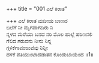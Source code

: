 +++
title = "001 ಎಲೆ ಕಿರಾತ"

+++
ಎಲೆ ಕಿರಾತ ಮದೀಯ ಬಾಣದ  
ಬಲೆಗೆ ನೀ ಮೃಗವಾಗದಿರು ನಿ  
ನ್ನಳವ ಮೆರೆಯಾ ಬನದ ನರಿ ಮೊಲ ಹುಲ್ಲೆ ಹರಿಣನಲಿ   
ಗೆಲಿದ ಗರುವನು ನೀನು ನಿನ್ನ  
ಗ್ಗಳಿಕೆಗಾವಂಜುವೆವು ನಿನ್ನೀ  
ದಳಕೆ ಪತಿಯುಂಟಾದಡಾತನ ಕೊಂಡುಬಾಯೆಂದ      ॥1॥